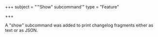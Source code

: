 +++
subject = "'\"Show\" subcommand'"
type = "Feature"

+++

A "show" subcommand was added to print changelog fragments either as text or as
JSON.
